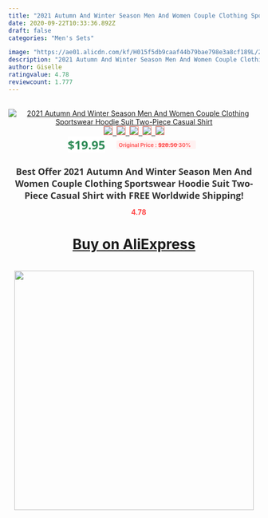 ```yaml
---
title: "2021 Autumn And Winter Season Men And Women Couple Clothing Sportswear Hoodie Suit Two-Piece Casual Shirt"
date: 2020-09-22T10:33:36.892Z
draft: false
categories: "Men's Sets"

image: "https://ae01.alicdn.com/kf/H015f5db9caaf44b79bae798e3a8cf189L/2021-Autumn-And-Winter-Season-Men-And-Women-Couple-Clothing-Sportswear-Hoodie-Suit-Two-Piece-Casual.jpg"
description: "2021 Autumn And Winter Season Men And Women Couple Clothing Sportswear Hoodie Suit Two-Piece Casual Shirt"
author: Giselle
ratingvalue: 4.78
reviewcount: 1.777
---
```

<br>
<div style="text-align: center;">
<a href="https://s.click.aliexpress.com/e/_9wJ4Yz" target="_blank" rel="nofollow noopener noreferrer"><img alt="2021 Autumn And Winter Season Men And Women Couple Clothing Sportswear Hoodie Suit Two-Piece Casual Shirt" class="magnifier-image" src="https://ae01.alicdn.com/kf/H015f5db9caaf44b79bae798e3a8cf189L/2021-Autumn-And-Winter-Season-Men-And-Women-Couple-Clothing-Sportswear-Hoodie-Suit-Two-Piece-Casual.jpg_640x640.jpg">
<br>
<img style="border:1px solid salmon" src="https://ae01.alicdn.com/kf/H015f5db9caaf44b79bae798e3a8cf189L/2021-Autumn-And-Winter-Season-Men-And-Women-Couple-Clothing-Sportswear-Hoodie-Suit-Two-Piece-Casual.jpg_120x120.jpg">&nbsp;&nbsp;<img style="border:1px solid salmon" src="https://ae01.alicdn.com/kf/He82a561fba5b413889c9e44bb958fc68X/2021-Autumn-And-Winter-Season-Men-And-Women-Couple-Clothing-Sportswear-Hoodie-Suit-Two-Piece-Casual.jpg_120x120.jpg">&nbsp;&nbsp;<img style="border:1px solid salmon" src="https://ae01.alicdn.com/kf/Hc411a572b1c54b01b9e5468086cfb1619/2021-Autumn-And-Winter-Season-Men-And-Women-Couple-Clothing-Sportswear-Hoodie-Suit-Two-Piece-Casual.jpg_120x120.jpg">&nbsp;&nbsp;<img style="border:1px solid salmon" src="https://ae01.alicdn.com/kf/Hb4b82742c1404608bb512010b334c668O/2021-Autumn-And-Winter-Season-Men-And-Women-Couple-Clothing-Sportswear-Hoodie-Suit-Two-Piece-Casual.jpg_120x120.jpg">&nbsp;&nbsp;<img style="border:1px solid salmon" src="https://ae01.alicdn.com/kf/H5e20a25b2d3b483e9fa6bf4065a36537b/2021-Autumn-And-Winter-Season-Men-And-Women-Couple-Clothing-Sportswear-Hoodie-Suit-Two-Piece-Casual.jpg_120x120.jpg"></a></div><br0>
<div style="text-align: center;"><span style="background-color: white; border: 0px; box-sizing: border-box; color: seagreen; display: inline-block; font-family: &quot;open sans&quot; , &quot;arial&quot; , &quot;helvetica&quot; , sans-serif , &quot;heiti&quot;; font-size: 24px; font-stretch: inherit; font-weight: 700; line-height: inherit; margin: 0px 10px 0px 0px; padding: 0px; vertical-align: middle;">$19.95 </span>
<span style="background: rgb(255 , 241 , 241); border-radius: 3px; border: 0px; box-sizing: border-box; color: #ff4747; display: inline-block; font-family: inherit; font-size: 12px; font-stretch: inherit; font-style: inherit; font-variant: inherit; font-weight: 600; line-height: inherit; margin: 0px; padding: 2px 5px; transform: scale(0.9); vertical-align: middle;">Original Price : <b style="text-decoration: line-through;">$28.50 </b> 30%&nbsp;&nbsp;</span></div>
<h1 style="color: #333333; display: inline-block; font-family: &quot;open sans&quot; , &quot;arial&quot; , &quot;helvetica&quot; , sans-serif , &quot;heiti&quot;; font-size: 18px; font-stretch: inherit; font-weight: 700; text-align: center;">Best Offer 2021 Autumn And Winter Season Men And Women Couple Clothing Sportswear Hoodie Suit Two-Piece Casual Shirt with FREE Worldwide Shipping!</h1>
<div style="color: #ff4747; text-align: center;">
<img src="https://4.bp.blogspot.com/-M0ZcTcb-5uY/XleCXlxnR4I/AAAAAAAAAEc/OrjgMkXV1oMQFaCRZj5HQwOCBcu3w1FegCPcBGAYYCw/s1600/star.png" style="height: 15px;">&nbsp;<b>4.78</b></div>
<div class="button_cont" align="center"><a class="buynow_a" href="https://s.click.aliexpress.com/e/_9wJ4Yz" target="_blank" rel="nofollow noopener noreferrer"><H1>Buy on AliExpress</H1></a></div><br>
<div class="separator" style="clear: both; text-align: center;">
<img src="https://lh3.googleusercontent.com/-pTy5HemUv9M/XlePHvY0dAI/AAAAAAAAAE4/0nX5iRUoIWY8eMW9Dpxeirr157OZliDIgCLcBGAsYHQ/s1600/badge.gif" width="480">
</div>
